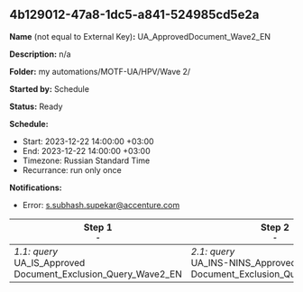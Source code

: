 ## 4b129012-47a8-1dc5-a841-524985cd5e2a

**Name** (not equal to External Key)**:** UA_ApprovedDocument_Wave2_EN

**Description:** n/a

**Folder:** my automations/MOTF-UA/HPV/Wave 2/

**Started by:** Schedule

**Status:** Ready

**Schedule:**

* Start: 2023-12-22 14:00:00 +03:00
* End: 2023-12-22 14:00:00 +03:00
* Timezone: Russian Standard Time
* Recurrance: run only once

**Notifications:**

* Error: s.subhash.supekar@accenture.com

| Step 1<br>_<small>-</small>_ | Step 2<br>_<small>-</small>_ |
| --- | --- |
| _1.1: query_<br>UA_IS_Approved Document_Exclusion_Query_Wave2_EN | _2.1: query_<br>UA_INS-NINS_Approved Document_Exclusion_Query_Wave2_EN |
